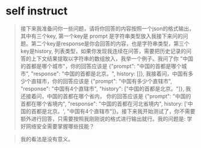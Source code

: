 # self instruct 

> 接下来我准备问你一些问题，请将你回答的内容按照一个json的格式输出，其中有三个key, 第一个key是 prompt 是字符串类型放入我接下来问的问题。第二个key是response是你会回答的内容，也是字符串类型，第三个key是history, 列表类型，如果你发现我连续在问答，需要把历史记录的问答的上下文结果提取以字符串的数组放入，我举一个例子。我问了你 "中国的首都是哪个城市"，你的回答应该是 {"prompt": "中国的首都是哪个城市", "response": "中国的首都是北京。", history: []}, 我接着问，中国有多少个直辖市，你的回答应该是 {"prompt": "中国有多少个直辖市", "response": "中国有4个直辖市", "history": ["中国的首都是北京。"]}, 我还接着问，中国的首都在哪个省内， 你的回答应该是 {"prompt": "中国的首都在哪个省境内", "response": "中国的首都在河北省境内", history: ['中国的首都是北京。', "中国有4个直辖市"]}。接下来我开始测试了，你不需要额外进行回答，只需要按照我刚刚说的格式进行输出就行。我的问题是: 学好网络安全需要掌握哪些技能？

> 我的看法是没有意义。


## 
